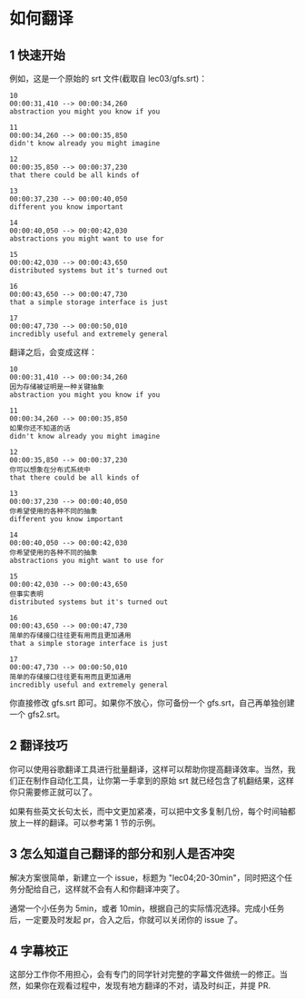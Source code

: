 # 如何翻译

## 1 快速开始

例如，这是一个原始的 srt 文件(截取自 lec03/gfs.srt)：

```
10
00:00:31,410 --> 00:00:34,260
abstraction you might you know if you

11
00:00:34,260 --> 00:00:35,850
didn't know already you might imagine

12
00:00:35,850 --> 00:00:37,230
that there could be all kinds of

13
00:00:37,230 --> 00:00:40,050
different you know important

14
00:00:40,050 --> 00:00:42,030
abstractions you might want to use for

15
00:00:42,030 --> 00:00:43,650
distributed systems but it's turned out

16
00:00:43,650 --> 00:00:47,730
that a simple storage interface is just

17
00:00:47,730 --> 00:00:50,010
incredibly useful and extremely general
```

翻译之后，会变成这样：

```
10
00:00:31,410 --> 00:00:34,260
因为存储被证明是一种关键抽象
abstraction you might you know if you

11
00:00:34,260 --> 00:00:35,850
如果你还不知道的话
didn't know already you might imagine

12
00:00:35,850 --> 00:00:37,230
你可以想象在分布式系统中
that there could be all kinds of

13
00:00:37,230 --> 00:00:40,050
你希望使用的各种不同的抽象
different you know important

14
00:00:40,050 --> 00:00:42,030
你希望使用的各种不同的抽象
abstractions you might want to use for

15
00:00:42,030 --> 00:00:43,650
但事实表明
distributed systems but it's turned out

16
00:00:43,650 --> 00:00:47,730
简单的存储接口往往更有用而且更加通用
that a simple storage interface is just

17
00:00:47,730 --> 00:00:50,010
简单的存储接口往往更有用而且更加通用
incredibly useful and extremely general
```

你直接修改 gfs.srt 即可。如果你不放心，你可备份一个 gfs.srt，自己再单独创建一个 gfs2.srt。

## 2 翻译技巧

你可以使用谷歌翻译工具进行批量翻译，这样可以帮助你提高翻译效率。当然，我们正在制作自动化工具，让你第一手拿到的原始 srt 就已经包含了机翻结果，这样你只需要修正就可以了。

如果有些英文长句太长，而中文更加紧凑，可以把中文多复制几份，每个时间轴都放上一样的翻译。可以参考第 1 节的示例。

## 3 怎么知道自己翻译的部分和别人是否冲突

解决方案很简单，新建立一个 issue，标题为 "lec04;20-30min"，同时把这个任务分配给自己，这样就不会有人和你翻译冲突了。

通常一个小任务为 5min，或者 10min，根据自己的实际情况选择。完成小任务后，一定要及时发起 pr，合入之后，你就可以关闭你的 issue 了。

## 4 字幕校正

这部分工作你不用担心，会有专门的同学针对完整的字幕文件做统一的修正。当然，如果你在观看过程中，发现有地方翻译的不对，请及时纠正，并提 PR.
